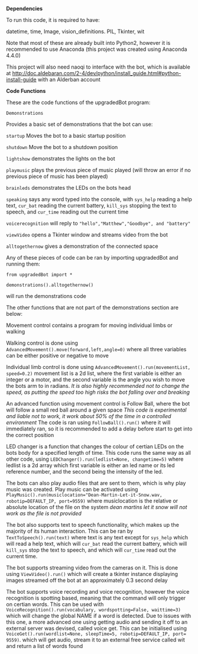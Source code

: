 **Dependencies**

To run this code, it is required to have:

datetime, time, Image, vision_definitions. PIL, Tkinter, wit

Note that most of these are already built into Python2, however it is recommended to use Anaconda (this project was created using Anaconda 4.4.0)

This project will also need naoqi to interface with the bot, which is available at http://doc.aldebaran.com/2-4/dev/python/install_guide.html#python-install-guide
with an Alderban account

**Code Functions**

These are the code functions of the upgradedBot program:

```Demonstrations```

Provides a basic set of demonstrations that the bot can use:

  ```startup``` Moves the bot to a basic startup position
  
  ```shutdown``` Move the bot to a shutdown position
  
  ```lightshow``` demonstrates the lights on the bot
  
  ```playmusic``` plays the previous piece of music played (will throw an error if no previous piece of music has been played)
  
  ```brainleds``` demonstrates the LEDs on the bots head
  
  ```speaking``` says any word typed into the console, with ```sys_help``` reading a help text, ```cur_bat``` reading the current battery, ```kill_sys``` stopping the text to speech, and ```cur_time``` reading out the current time
  
  ```voicerecognition``` will reply to ```"hello","Matthew","Goodbye", and "battery"```
  
  ```viewVideo``` opens a Tkinter window and streams video from the bot
  
  ```alltogethernow``` gives a demonstration of the connected space

Any of these pieces of code can be ran by importing upgradedBot and running them:

```
from upgradedBot import *

demonstrations().alltogethernow()
```

will run the demonstrations code

The other functions that are not part of the demonstrations section are below:

Movement control contains a program for moving individual limbs or walking

Walking control is done using ```AdvancedMovement().move(forward,left,angle=0)``` where all three variables can be either positive or negative to move

Individual limb control is done using ```AdvancedMovement().run(movementList, speed=0.2)``` movement list is a 2d list, where the first variable is either an integer or a motor, and the second variable is the angle you wish to move the bots arm to in radians. *It is also highly recommended not to change the speed, as putting the speed too high risks the bot falling over and breaking*

An advanced function using movement control is Follow Ball, where the bot will follow a small red ball around a given space
*This code is experimental and liable not to work, it work about 50% of the time in a controlled environment*
The code is ran using ```FollowBall().run()``` where it will immediately ran, so it is recommended to add a delay before start to get into the correct position

LED changer is a function that changes the colour of certian LEDs on the bots body for a specified length of time.
This code runs the same way as all other code, using ```LEDChanger().run(ledlist=None, changetime=5)``` where ledlist is a 2d array which first variable is either an led name or its led reference number, and the second being the intensity of the led.

The bots can also play audio files that are sent to them, which is why play music was created. Play music can be activated using ```PlayMusic().run(musiclocation="Dean-Martin-Let-it-Snow.wav, robotip=DEFAULT_IP, port=9559)``` where musiclocation is the relative or absolute location of the file on the system *dean martins let it snow will not work as the file is not provided*

The bot also supports text to speech functionality, which makes up the majority of its human interaction. This can be ran by ```TextToSpeech().run(text)``` where text is any text except for ```sys_help``` which will read a help text, which will ```cur_bat``` read the current battery, which will ```kill_sys``` stop the text to speech, and which will ```cur_time``` read out the current time.

The bot supports streaming video from the cameras on it. This is done using ```ViewVideo().run()``` which will create a tkinter instance displaying images streamed off the bot at an approximately 0.3 second delay

The bot supports voice recording and voice recognition, however the voice recognition is spotting based, meaning that the command will only trigger on certian words. This can be used with ```VoiceRecognition().run(vocabulary, wordspotting=False, waittime=3)``` which will change the global NAME if a word is detected. Due to issues with this one, a more advanced one using getting audio and sending it off to an external server was devised, called voice get. This can be initialised using ```VoiceGet().run(wordlist=None, sleepTime=5, robotip=DEFAULT_IP, port= 9559)```. which will get audio, stream it to an external free service called wit and return a list of words found
